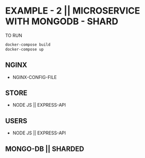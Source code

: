 #  EXAMPLE  - 2 || MICROSERVICE WITH MONGODB - SHARD
TO RUN
``` sh 
docker-compose build 
docker-compose up
```


## NGINX 
- NGINX-CONFIG-FILE
## STORE 
- NODE JS || EXPRESS-API
## USERS
- NODE JS || EXPRESS-API
## MONGO-DB || SHARDED



